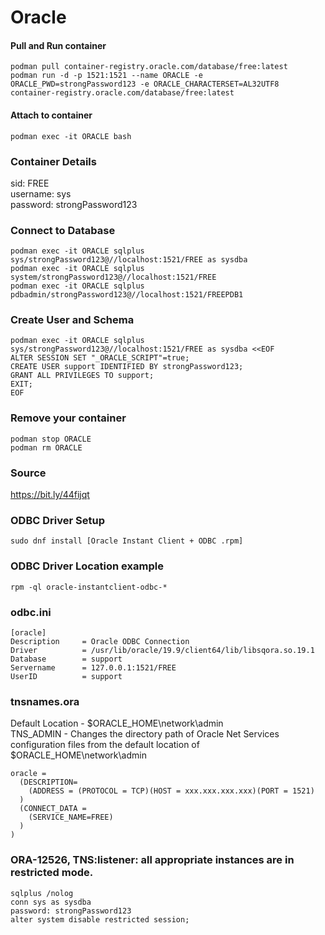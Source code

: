 # Oracle
#### Pull and Run container
```
podman pull container-registry.oracle.com/database/free:latest
podman run -d -p 1521:1521 --name ORACLE -e ORACLE_PWD=strongPassword123 -e ORACLE_CHARACTERSET=AL32UTF8 container-registry.oracle.com/database/free:latest
```

#### Attach to container
```
podman exec -it ORACLE bash
```

### Container Details
sid: FREE  
username: sys  
password: strongPassword123  

### Connect to Database
```
podman exec -it ORACLE sqlplus sys/strongPassword123@//localhost:1521/FREE as sysdba
podman exec -it ORACLE sqlplus system/strongPassword123@//localhost:1521/FREE
podman exec -it ORACLE sqlplus pdbadmin/strongPassword123@//localhost:1521/FREEPDB1
```

### Create User and Schema
```
podman exec -it ORACLE sqlplus sys/strongPassword123@//localhost:1521/FREE as sysdba <<EOF
ALTER SESSION SET "_ORACLE_SCRIPT"=true;
CREATE USER support IDENTIFIED BY strongPassword123;
GRANT ALL PRIVILEGES TO support;
EXIT;
EOF
```

### Remove your container
```
podman stop ORACLE
podman rm ORACLE
```

### Source
https://bit.ly/44fijqt  

### ODBC Driver Setup
```
sudo dnf install [Oracle Instant Client + ODBC .rpm]
```

### ODBC Driver Location example
```
rpm -ql oracle-instantclient-odbc-*
```

### odbc.ini
```
[oracle]
Description     = Oracle ODBC Connection
Driver          = /usr/lib/oracle/19.9/client64/lib/libsqora.so.19.1
Database        = support
Servername      = 127.0.0.1:1521/FREE
UserID          = support
```

### tnsnames.ora
Default Location - $ORACLE_HOME\network\admin    
TNS_ADMIN - Changes the directory path of Oracle Net Services configuration files from the default location of $ORACLE_HOME\network\admin   
```
oracle =
  (DESCRIPTION=
    (ADDRESS = (PROTOCOL = TCP)(HOST = xxx.xxx.xxx.xxx)(PORT = 1521)
  )
  (CONNECT_DATA =
    (SERVICE_NAME=FREE)
  )
)
```

### ORA-12526, TNS:listener: all appropriate instances are in restricted mode.
```
sqlplus /nolog
conn sys as sysdba
password: strongPassword123
alter system disable restricted session;
```